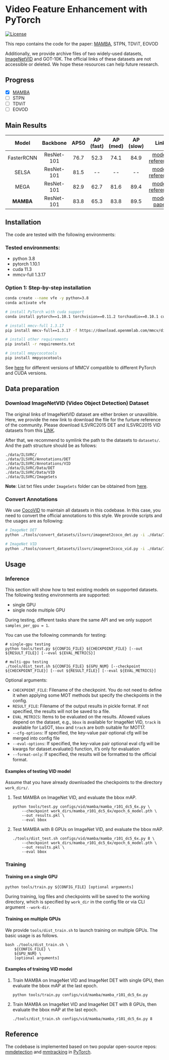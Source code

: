 # Video Feature Enhancement with PyTorch

[![License](https://img.shields.io/badge/license-BSD-blue.svg)](LICENSE)

This repo contains the code for the paper:
[MAMBA](https://arxiv.org/abs/2401.09923), STPN, TDViT, EOVOD


Additionally, we provide archive files of two widely-used datasets, [ImageNetVID](https://huggingface.co/datasets/guanxiongsun/imagenetvid/tree/main) and GOT-10K. The official links of these datasets are not accessible or deleted. We hope these resources can help future research.

## Progress

- [x] [MAMBA](https://arxiv.org/abs/2401.09923)
- [ ] STPN
- [ ] TDViT
- [ ] EOVOD

## Main Results

|       Model        |  Backbone  | AP50 | AP (fast) | AP (med) | AP (slow) |                                             Link                                             |
| :----------------: | :--------: | :--: | :-------: | :------: | :-------: | :------------------------------------------------------------------------------------------: |
|     FasterRCNN     | ResNet-101 | 76.7 |   52.3    |   74.1   |   84.9    | [model](https://drive.google.com/file/d/1W17f9GC60rHU47lUeOEfU--Ra-LTw3Tq/view?usp=sharing), [reference](https://github.com/Scalsol/mega.pytorch/tree/master?tab=readme-ov-file#main-results)|
|     SELSA          | ResNet-101 |  81.5  |    --     |    --    |    --     | [model](https://download.openmmlab.com/mmtracking/vid/selsa/selsa_faster_rcnn_r101_dc5_1x_imagenetvid/selsa_faster_rcnn_r101_dc5_1x_imagenetvid_20201218_172724-aa961bcc.pth), [reference](https://github.com/open-mmlab/mmtracking/tree/master/configs/vid/selsa) |
|     MEGA     |   ResNet-101  |  82.9	|62.7	|81.6	|89.4  | [model](https://drive.google.com/file/d/1ZnAdFafF1vW9Lnpw-RPF1AD_csw61lBY/view?usp=sharing), [reference](https://github.com/Scalsol/mega.pytorch/tree/master) |
|     **MAMBA**      | ResNet-101 |  83.8 | 65.3 | 83.8 | 89.5 | [model](https://huggingface.co/guanxiongsun/vfe.pytorch/blob/main/work_dirs/mamba_r101_dc5_6x/epoch_6_model.pth), [paper](https://arxiv.org/abs/2401.09923)|

## Installation
The code are tested with the following environments:

### Tested environments:

- python 3.8
- pytorch 1.10.1
- cuda 11.3
- mmcv-full 1.3.17

### Option 1: Step-by-step installation

```bash
conda create --name vfe -y python=3.8
conda activate vfe

# install PyTorch with cuda support
conda install pytorch==1.10.1 torchvision==0.11.2 torchaudio==0.10.1 cudatoolkit=11.3 -c pytorch -c conda-forge

# install mmcv-full 1.3.17
pip install mmcv-full==1.3.17 -f https://download.openmmlab.com/mmcv/dist/cu113/torch1.10/index.html

# install other requirements
pip install -r requirements.txt

# install mmpycocotools
pip install mmpycocotools
```

See [here](https://github.com/open-mmlab/mmcv#installation) for different versions of MMCV compatible to different PyTorch and CUDA versions.

## Data preparation

### Download ImageNetVID (Video Object Detection) Dataset

The original links of ImageNetVID dataset are either broken or unavailible. Here, we provide the new link to download the file for the furture reference of the community. Please download ILSVRC2015 DET and ILSVRC2015 VID datasets from this [LINK](https://huggingface.co/datasets/guanxiongsun/imagenetvid/tree/main). 

After that, we recommend to symlink the path to the datasets to `datasets/`. And the path structure should be as follows:

    ./data/ILSVRC/
    ./data/ILSVRC/Annotations/DET
    ./data/ILSVRC/Annotations/VID
    ./data/ILSVRC/Data/DET
    ./data/ILSVRC/Data/VID
    ./data/ILSVRC/ImageSets

**Note**: List txt files under `ImageSets` folder can be obtained from
[here](https://github.com/msracver/Flow-Guided-Feature-Aggregation/tree/master/data/ILSVRC2015/ImageSets).

### Convert Annotations

We use [CocoVID](mmdet/datasets/parsers/coco_video_parser.py) to maintain all datasets in this codebase. In this case, you need to convert the official annotations to this style. We provide scripts and the usages are as following:

```bash
# ImageNet DET
python ./tools/convert_datasets/ilsvrc/imagenet2coco_det.py -i ./data/ILSVRC -o ./data/ILSVRC/annotations

# ImageNet VID
python ./tools/convert_datasets/ilsvrc/imagenet2coco_vid.py -i ./data/ILSVRC -o ./data/ILSVRC/annotations

```

## Usage

### Inference

This section will show how to test existing models on supported datasets.
The following testing environments are supported:

- single GPU
- single node multiple GPU

During testing, different tasks share the same API and we only support `samples_per_gpu = 1`.

You can use the following commands for testing:

```shell
# single-gpu testing
python tools/test.py ${CONFIG_FILE} ${CHECKPOINT_FILE} [--out ${RESULT_FILE}] [--eval ${EVAL_METRICS}]

# multi-gpu testing
./tools/dist_test.sh ${CONFIG_FILE} ${GPU_NUM} [--checkpoint ${CHECKPOINT_FILE}] [--out ${RESULT_FILE}] [--eval ${EVAL_METRICS}]
```

Optional arguments:

- `CHECKPOINT_FILE`: Filename of the checkpoint. You do not need to define it when applying some MOT methods but specify the checkpoints in the config.
- `RESULT_FILE`: Filename of the output results in pickle format. If not specified, the results will not be saved to a file.
- `EVAL_METRICS`: Items to be evaluated on the results. Allowed values depend on the dataset, e.g., `bbox` is available for ImageNet VID, `track` is available for LaSOT, `bbox` and `track` are both suitable for MOT17.
- `--cfg-options`: If specified, the key-value pair optional cfg will be merged into config file
- `--eval-options`: If specified, the key-value pair optional eval cfg will be kwargs for dataset.evaluate() function, it’s only for evaluation
- `--format-only`: If specified, the results will be formatted to the official format.

#### Examples of testing VID model

Assume that you have already downloaded the checkpoints to the directory `work_dirs/`.

1. Test MAMBA on ImageNet VID, and evaluate the bbox mAP.

   ```shell
   python tools/test.py configs/vid/mamba/mamba_r101_dc5_6x.py \
       --checkpoint work_dirs/mamba_r101_dc5_6x/epoch_6_model.pth \
       --out results.pkl \
       --eval bbox
   ```

2. Test MAMBA with 8 GPUs on ImageNet VID, and evaluate the bbox mAP.

   ```shell
   ./tools/dist_test.sh configs/vid/mamba/mamba_r101_dc5_6x.py 8 \
       --checkpoint work_dirs/mamba_r101_dc5_6x/epoch_6_model.pth \
       --out results.pkl \
       --eval bbox
   ```

### Training

#### Training on a single GPU

```shell
python tools/train.py ${CONFIG_FILE} [optional arguments]
```

During training, log files and checkpoints will be saved to the working directory, which is specified by `work_dir` in the config file or via CLI argument `--work-dir`.

#### Training on multiple GPUs

We provide `tools/dist_train.sh` to launch training on multiple GPUs.
The basic usage is as follows.

```shell
bash ./tools/dist_train.sh \
    ${CONFIG_FILE} \
    ${GPU_NUM} \
    [optional arguments]
```

#### Examples of training VID model

1. Train MAMBA on ImageNet VID and ImageNet DET with single GPU, then evaluate the bbox mAP at the last epoch.

   ```shell
   python tools/train.py configs/vid/mamba/mamba_r101_dc5_6x.py 
   ```

2. Train MAMBA on ImageNet VID and ImageNet DET with 8 GPUs, then evaluate the bbox mAP at the last epoch.

   ```shell
   ./tools/dist_train.sh configs/vid/mamba/mamba_r101_dc5_6x.py 8
   ```

## Reference

The codebase is implemented based on two popular open-source repos:
 [mmdetection](https://github.com/open-mmlab/mmdetection) and [mmtracking](https://github.com/open-mmlab/mmtracking) in [PyTorch](https://pytorch.org/).